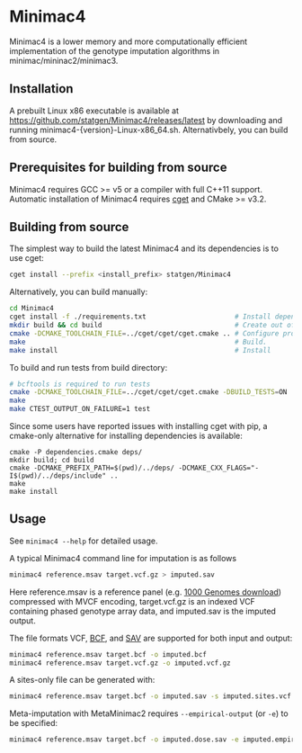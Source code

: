 # Minimac4

Minimac4 is a lower memory and more computationally efficient
implementation of the genotype imputation algorithms in 
minimac/mininac2/minimac3.

## Installation
A prebuilt Linux x86 executable is available at https://github.com/statgen/Minimac4/releases/latest by downloading and running minimac4-{version}-Linux-x86_64.sh. Alternativbely, you can build from source.

## Prerequisites for building from source
Minimac4 requires GCC >= v5 or a compiler with full C++11 support. Automatic installation of Minimac4 requires [cget](http://cget.readthedocs.io/en/latest/src/intro.html#installing-cget) and CMake >= v3.2.

## Building from source
The simplest way to build the latest Minimac4 and its dependencies is to use cget:
```bash
cget install --prefix <install_prefix> statgen/Minimac4
```

Alternatively, you can build manually:
```bash
cd Minimac4
cget install -f ./requirements.txt                      # Install dependencies locally.
mkdir build && cd build                                 # Create out of source build directory.
cmake -DCMAKE_TOOLCHAIN_FILE=../cget/cget/cget.cmake .. # Configure project with dependency paths.
make                                                    # Build.
make install                                            # Install
```

To build and run tests from build directory:
```bash
# bcftools is required to run tests
cmake -DCMAKE_TOOLCHAIN_FILE=../cget/cget/cget.cmake -DBUILD_TESTS=ON ..
make
make CTEST_OUTPUT_ON_FAILURE=1 test
```

Since some users have reported issues with installing cget with pip, a cmake-only alternative for installing dependencies is available:
```shell
cmake -P dependencies.cmake deps/
mkdir build; cd build
cmake -DCMAKE_PREFIX_PATH=$(pwd)/../deps/ -DCMAKE_CXX_FLAGS="-I$(pwd)/../deps/include" ..
make
make install
```


## Usage
See `minimac4 --help` for detailed usage.

A typical Minimac4 command line for imputation is as follows
```bash
minimac4 reference.msav target.vcf.gz > imputed.sav
```

Here reference.msav is a reference panel (e.g. [1000 Genomes download](ftp://share.sph.umich.edu/minimac4/panels/g1k_p3_msav_files_with_estimates.tar.gz)) compressed with MVCF encoding, 
target.vcf.gz is an indexed VCF containing phased genotype array data, 
and imputed.sav is the imputed output.

The file formats VCF, [BCF](https://github.com/samtools/bcftools), and [SAV](https://github.com/statgen/savvy) are supported for both input and output:
```bash
minimac4 reference.msav target.bcf -o imputed.bcf
minimac4 reference.msav target.vcf.gz -o imputed.vcf.gz
```

A sites-only file can be generated with:
```bash
minimac4 reference.msav target.bcf -o imputed.sav -s imputed.sites.vcf.gz
```

Meta-imputation with MetaMinimac2 requires `--empirical-output` (or `-e`) to be specified:
```bash
minimac4 reference.msav target.bcf -o imputed.dose.sav -e imputed.empirical_dose.sav
```
